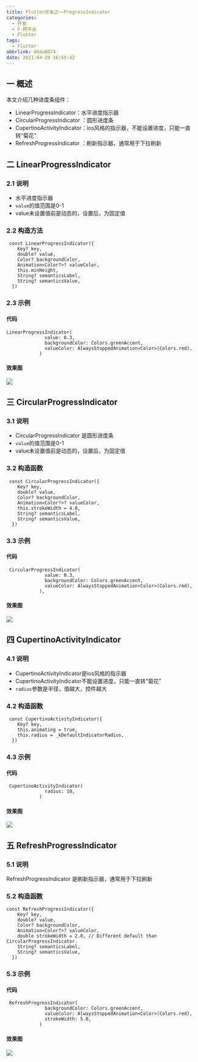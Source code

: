 ```yaml
---
title: Flutter开发之——ProgressIndicator
categories:
  - 开发
  - F-跨平台
  - Flutter
tags:
  - Flutter
abbrlink: 66da8074
date: 2021-04-20 16:55:42
---
```

## 一 概述

本文介绍几种进度条组件：

* LinearProgressIndicator：水平进度指示器
* CircularProgressIndicator ：圆形进度条
* CupertinoActivityIndicator：ios风格的指示器，不能设置进度，只能一直转“菊花”
* RefreshProgressIndicator ：刷新指示器，通常用于下拉刷新

<!--more-->

## 二 LinearProgressIndicator

### 2.1 说明

* 水平进度指示器
* `value`的值范围是0-1
* value未设置值前是动态的，设置后，为固定值

### 2.2 构造方法

```
 const LinearProgressIndicator({
    Key? key,
    double? value,
    Color? backgroundColor,
    Animation<Color?>? valueColor,
    this.minHeight,
    String? semanticsLabel,
    String? semanticsValue,
  })
```

### 2.3 示例

#### 代码

```
LinearProgressIndicator(
              value: 0.3,
              backgroundColor: Colors.greenAccent,
              valueColor: AlwaysStoppedAnimation<Color>(Colors.red),
            )
```

#### 效果图

![][1]
## 三 CircularProgressIndicator 

### 3.1 说明

* CircularProgressIndicator 是圆形进度条
* `value`的值范围是0-1
* value未设置值前是动态的，设置后，为固定值

### 3.2 构造函数

```
 const CircularProgressIndicator({
    Key? key,
    double? value,
    Color? backgroundColor,
    Animation<Color?>? valueColor,
    this.strokeWidth = 4.0,
    String? semanticsLabel,
    String? semanticsValue,
  }) 
```

### 3.3 示例

#### 代码

```
 CircularProgressIndicator(
              value: 0.3,
              backgroundColor: Colors.greenAccent,
              valueColor: AlwaysStoppedAnimation<Color>(Colors.red),
            ),
```

#### 效果图
![][2]

## 四 CupertinoActivityIndicator

### 4.1 说明

* CupertinoActivityIndicator是ios风格的指示器
* CupertinoActivityIndicator不能设置进度，只能一直转“菊花”
* `radius`参数是半径，值越大，控件越大

### 4.2 构造函数

```
 const CupertinoActivityIndicator({
    Key? key,
    this.animating = true,
    this.radius = _kDefaultIndicatorRadius,
  }) 
```

### 4.3 示例

#### 代码

```
 CupertinoActivityIndicator(
              radius: 10,
            )
```

#### 效果图
![][3]

## 五 RefreshProgressIndicator 

### 5.1 说明

RefreshProgressIndicator 是刷新指示器，通常用于下拉刷新

### 5.2 构造函数

```
const RefreshProgressIndicator({
    Key? key,
    double? value,
    Color? backgroundColor,
    Animation<Color?>? valueColor,
    double strokeWidth = 2.0, // Different default than CircularProgressIndicator.
    String? semanticsLabel,
    String? semanticsValue,
  })
```

### 5.3 示例

#### 代码

```
 RefreshProgressIndicator(
              backgroundColor: Colors.greenAccent,
              valueColor: AlwaysStoppedAnimation<Color>(Colors.red),
              strokeWidth: 5.0,
            )
```

#### 效果图
![][4]



[1]:https://fastly.jsdelivr.net/gh/PGzxc/CDN@master/blog-flutter/flutter-linearProgressIndicator-sample.png
[2]:https://fastly.jsdelivr.net/gh/PGzxc/CDN@master/blog-flutter/flutter-circularProgressIndicator-sample.png
[3]:https://fastly.jsdelivr.net/gh/PGzxc/CDN@master/blog-flutter/flutter-cupertinoActivityIndicator-sample.gif
[4]:https://fastly.jsdelivr.net/gh/PGzxc/CDN@master/blog-flutter/flutter-refreshProgressIndicator-sample.png